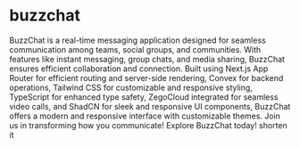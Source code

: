 # buzzchat


BuzzChat is a real-time messaging application designed for seamless communication among teams, social groups, and communities. With features like instant messaging, group chats, and media sharing, BuzzChat ensures efficient collaboration and connection. Built using Next.js App Router for efficient routing and server-side rendering, Convex for backend operations, Tailwind CSS for customizable and responsive styling, TypeScript for enhanced type safety, ZegoCloud integrated for seamless video calls, and ShadCN for sleek and responsive UI components, BuzzChat offers a modern and responsive interface with customizable themes. Join us in transforming how you communicate! Explore BuzzChat today! shorten it



